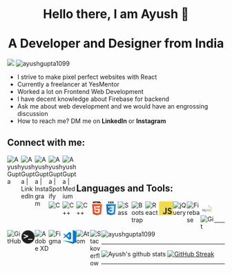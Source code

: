 

<!--
**ayushgupta1099/ayushgupta1099** is a ✨ _special_ ✨ repository because its `README.md` (this file) appears on your GitHub profile.

Here are some ideas to get you started:

- 🔭 I’m currently working on ...
- 🌱 I’m currently learning ...
- 👯 I’m looking to collaborate on ...
- 🤔 I’m looking for help with ...
- 💬 Ask me about ...
- 📫 How to reach me: ...
- 😄 Pronouns: ...
- ⚡ Fun fact: ...
-->
<h1 align="center">Hello there, I am Ayush 👋 </br></br> A Developer and Designer from India</h1>

![](https://img.shields.io/badge/MOOD-FOCUSED-informational?style=flat&logo=&logoColor=white&color=2bbc8a)
<img src="https://komarev.com/ghpvc/?username=ayushgupta1099&label=Profile%20views&color=0e75b6&style=flat" alt="ayushgupta1099" />


- I strive to make pixel perfect websites with React
- Currently a freelancer at YesMentor
- Worked a lot on Frontend Web Development
- I have decent knowledge about Firebase for backend
- Ask me about web development and we would have an engrossing discussion
- How to reach me? DM me on **LinkedIn** or **Instagram**


## Connect with me:

[<img align="left" alt="AyushGupta" width="32px" src="https://img.icons8.com/office/80/000000/globe.png" />][website]
[<img align="left" alt="AyushGupta | LinkedIn" width="32px" src="https://img.icons8.com/fluent/80/000000/linkedin.png" />][linkedin]
[<img align="left" alt="AyushGupta | Instagram" width="32px" src="https://img.icons8.com/fluent/48/000000/instagram-new.png" />][instagram]
[<img align="left" alt="AyushGupta | Spotify" width="32px" src="https://img.icons8.com/fluent/48/000000/spotify.png" />][spotify]
[<img align="left" alt="AyushGupta | Medium" width="32px" src="https://img.icons8.com/nolan/64/medium-new.png" />][medium]

</br>
</br>


## Languages and Tools:

<img align="left" alt="C" width="32px" src="https://img.icons8.com/color/48/000000/c-programming.png"/>
<img align="left" alt="C++" width="32px" src="https://img.icons8.com/ios-filled/50/000000/c-plus-plus-logo.png"/>
<img align="left" alt="C++" width="32px" src="https://img.icons8.com/color/50/000000/c-plus-plus-logo.png"/>
<img align="left" alt="HTML5" width="32px" src="https://raw.githubusercontent.com/github/explore/80688e429a7d4ef2fca1e82350fe8e3517d3494d/topics/html/html.png" />
<img align="left" alt="CSS3" width="32px" src="https://raw.githubusercontent.com/github/explore/80688e429a7d4ef2fca1e82350fe8e3517d3494d/topics/css/css.png" />
<img align="left" alt="Sass" width="32px" src="https://img.icons8.com/color/48/000000/sass.png"/>
<img align="left" alt="Bootstrap" width="32px" src="https://img.icons8.com/color/48/000000/bootstrap.png"/>
<img align="left" alt="React" width="32px" src="https://img.icons8.com/officel/80/000000/react.png" />
<img align="left" alt="JavaScript" width="32px" src="https://raw.githubusercontent.com/github/explore/80688e429a7d4ef2fca1e82350fe8e3517d3494d/topics/javascript/javascript.png" />
<img align="left" alt="jQuery" width="32px" src="https://img.icons8.com/ios/50/000000/jquery.png"/>

<img align="left" alt="Firebase" width="32px" src="https://img.icons8.com/color/48/000000/firebase.png"/>
<img align="left" alt="MySQL" width="32px" src="https://raw.githubusercontent.com/github/explore/80688e429a7d4ef2fca1e82350fe8e3517d3494d/topics/mysql/mysql.png" />

<img align="left" alt="Git" width="32px" src="https://img.icons8.com/color/48/000000/git.png" />
<img align="left" alt="GitHub" width="32px" src="https://img.icons8.com/nolan/64/github.png" />
<img align="left" alt="Terminal" width="32px" src="https://raw.githubusercontent.com/github/explore/80688e429a7d4ef2fca1e82350fe8e3517d3494d/topics/terminal/terminal.png" />

<img align="left" alt="Adobe XD" width="32px" src="https://img.icons8.com/fluent/48/000000/adobe-xd.png"/>
<img align="left" alt="Figma" width="32px" src="https://img.icons8.com/fluent/48/000000/figma.png"/>

<img align="left" alt="Visual Studio Code" width="32px" src="https://raw.githubusercontent.com/github/explore/80688e429a7d4ef2fca1e82350fe8e3517d3494d/topics/visual-studio-code/visual-studio-code.png" />
<img align="left" alt="Atom" width="32px" src="https://img.icons8.com/color/48/000000/atom-editor.png"/>
<img align="left" alt="Stackoverflow" width="26px"src="https://img.icons8.com/color/48/000000/stackoverflow.png"/>

<br />
<br />

---

<img align ="center" src="https://github-readme-stats.vercel.app/api/top-langs?username=ayushgupta1099&show_icons=true&locale=en&layout=compact" alt="ayushgupta1099" />  

--------------------------------------------------------------------

![Ayush's github stats](https://github-readme-stats.vercel.app/api?username=ayushgupta1099&show_icons=true&theme=midnightpurple&hide_border=true&count_private=true&hide=prs,issues,)
[![GitHub Streak](https://github-readme-streak-stats.herokuapp.com/?user=ayushgupta1099&theme=dark)](https://git.io/streak-stats)


--------------------------------------------


[website]: https://ayushgupta1099.netlify.app/
[instagram]: https://www.instagram.com/ayushgupta_____/
[linkedin]: https://www.linkedin.com/in/ayushg1099/
[spotify]: https://open.spotify.com/collection/tracks
[medium]: https://medium.com/@ag7662
